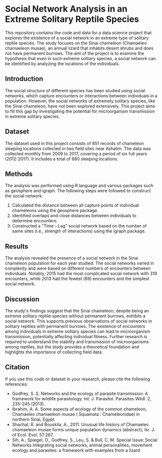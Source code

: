 # Social Network Analysis in an Extreme Solitary Reptile Species

This repository contains the code and data for a data science project that explores the existence of a social network in an extreme type of solitary reptile species. The study focuses on the Sinai chameleon (Chamaeleo chamaeleon musae), an annual lizard that inhabits desert shrubs and does not have permanent burrows. The aim of the project is to examine the hypothesis that even in such extreme solitary species, a social network can be identified by analyzing the locations of the individuals.

## Introduction
The social structure of different species has been studied using social networks, which capture encounters or interactions between individuals in a population. However, the social networks of extremely solitary species, like the Sinai chameleon, have not been explored extensively. This project aims to fill this gap by investigating the potential for microorganism transmission in extreme solitary species.

## Dataset
The dataset used in this project consists of 851 records of chameleon sleeping locations collected in two field sites near Ashalim. The data was collected monthly from 2009 to 2017, covering a period of six full years (2012-2017). It includes a total of 880 sleeping locations.

## Methods
The analysis was performed using R language and various packages such as geosphere and igraph. The following steps were followed to construct the social network:

1. Calculated the distance between all capture points of individual chameleons using the geosphere package.
2. Identified overlaps and close distances between individuals to determine encounters.
3. Constructed a "Time - Lag" social network based on the number of same sites (i.e., strength of interactions) using the igraph package.

## Results
The analysis revealed the presence of a social network in the Sinai chameleon population for each year studied. The social networks varied in complexity and were based on different numbers of encounters between individuals. Notably, 2015 had the most complicated social network with 319 encounters, while 2013 had the fewest (89) encounters and the simplest social network.

## Discussion
The study's findings suggest that the Sinai chameleon, despite being an extreme solitary reptile species without permanent burrows, exhibits a social network. This supports previous observations of social networks in solitary reptiles with permanent burrows. The existence of encounters among individuals in extreme solitary species can lead to microorganism transmission, potentially affecting individual fitness. Further research is required to understand the stability and transmission of microorganisms among reptiles, but the study provides a theoretical foundation and highlights the importance of collecting field data.

## Citation
If you use this code or dataset in your research, please cite the following references:

- Godfrey, S. S. Networks and the ecology of parasite transmission: A framework for wildlife parasitology. Int. J. Parasitol. Parasites Wildl. 2, 235–245 (2013).
- Ibrahim, A. A. Some aspects of ecology of the common chameleon, Chamaeleo chamaeleon musae ( Squamata : Chameleonidae) in northern Sinai, Egypt.
- Shachal, R. and Bouskila, A., 2011. Unusual life history of Chamaeleo chamaeleon musae forms unique population dynamics (abstract), Isr. J. of Ecol. Evol. 57:267.
- Sih, A., Spiegel, O., Godfrey, S., Leu, S. & Bull, C. M. Special Issue: Social Networks Integrating social networks, animal personalities, movement ecology and parasites: a framework with examples from a lizard